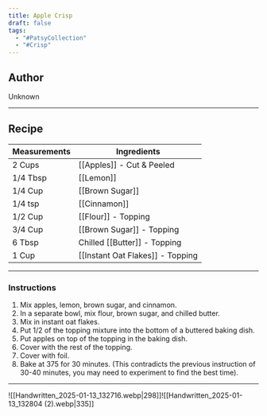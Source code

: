 ```yaml
---
title: Apple Crisp
draft: false
tags:
  - "#PatsyCollection"
  - "#Crisp"
---
```

## Author
Unknown
___
## Recipe

| Measurements  | Ingredients              |
| :------------ | ------------------------ |
|2 Cups|[[Apples]] - Cut & Peeled|
|1/4 Tbsp|[[Lemon]]|
|1/4 Cup|[[Brown Sugar]]|
|1/4 tsp|[[Cinnamon]]|
|1/2 Cup|[[Flour]] - Topping|
|3/4 Cup|[[Brown Sugar]] - Topping|
|6 Tbsp|Chilled [[Butter]] - Topping|
|1 Cup|[[Instant Oat Flakes]] - Topping|
___
### Instructions
1. Mix apples, lemon, brown sugar, and cinnamon.
2. In a separate bowl, mix flour, brown sugar, and chilled butter.
3. Mix in instant oat flakes.
4. Put 1/2 of the topping mixture into the bottom of a buttered baking dish.
5. Put apples on top of the topping in the baking dish.
6. Cover with the rest of the topping.
7. Cover with foil.
8. Bake at 375 for 30 minutes. (This contradicts the previous instruction of 30-40 minutes, you may need to experiment to find the best time).
___
![[Handwritten_2025-01-13_132716.webp|298]]![[Handwritten_2025-01-13_132804 (2).webp|335]]